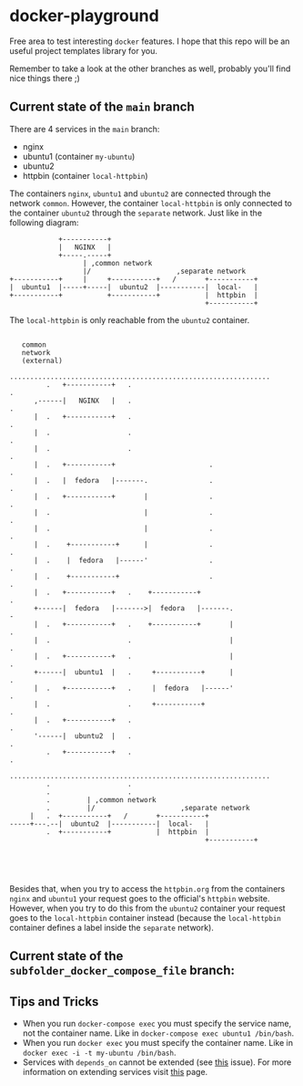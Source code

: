 # docker-playground
Free area to test interesting `docker` features. I hope that this repo will be an useful project templates library for you.

Remember to take a look at the other branches as well, probably you'll find nice things there ;)

## Current state of the `main` branch
There are 4 services in the `main` branch:
* nginx
* ubuntu1 (container `my-ubuntu`)
* ubuntu2
* httpbin (container `local-httpbin`)

The containers `nginx`, `ubuntu1` and `ubuntu2` are connected through the network `common`. However, the container `local-httpbin` is only connected to the container `ubuntu2` through the `separate` network. Just like in the following diagram:
```
            +-----------+
            |   NGINX   |
            +-----.-----+
                  | ,common network
                  |/                     ,separate network
+-----------+     |     +-----------+   /       +-----------+
|  ubuntu1  |-----+-----|  ubuntu2  |-----------|  local-   |
+-----------+           +-----------+           |  httpbin  |
                                                +-----------+
```
The `local-httpbin` is only reachable from the `ubuntu2` container.
```
            
   common 
   network
   (external)
         ................................................................
         .   +-----------+   .                                          .
      ,------|   NGINX   |   .                                          .
      |  .   +-----------+   .                                          .
      |  .                   .                                          .
      |  .                   .                                          .
      |  .   +-----------+                       .                                          .
      |  .   |  fedora   |-------.               .                                          .
      |  .   +-----------+       |               .                                          .
      |  .                       |               .                                          .
      |  .                       |               .                                          .
      |  .    +-----------+      |               .                                          .
      |  .    |  fedora   |------'               .                                          .
      |  .    +-----------+                      .                                          .
      |  .   +-----------+   .    +-----------+                         .
      +------|  fedora   |------->|  fedora   |-------.                 -
      |  .   +-----------+   .    +-----------+       |                 .
      |  .                   .                        |                 .
      |  .   +-----------+   .                        |                 .
      +------|  ubuntu1  |   .     +-----------+      |                 .
      |  .   +-----------+   .     |  fedora   |------'                 .
      |  .                   .     +-----------+                        .
      |  .   +-----------+   .                                          .
      '------|  ubuntu2  |   .                                          .
         .   +-----------+   .                                          .
         ................................................................
         .                   .
         .                   .
         .         | ,common network
         .         |/                     ,separate network
     |   .  +-----------+   /       +-----------+
-----+---.--|  ubuntu2  |-----------|  local-   |
         .  +-----------+           |  httpbin  |
                                                +-----------+





```

Besides that, when you try to access the `httpbin.org` from the containers `nginx` and `ubuntu1` your request goes to the official's `httpbin` website. However, when you try to do this from the `ubuntu2` container your request goes to the `local-httpbin` container instead (because the `local-httpbin` container defines a label inside the `separate` network).

## Current state of the `subfolder_docker_compose_file` branch:


## Tips and Tricks
* When you run `docker-compose exec` you must specify the service name, not the container name. Like in `docker-compose exec ubuntu1 /bin/bash`.
* When you run `docker exec` you must specify the container name. Like in `docker exec -i -t my-ubuntu /bin/bash`.
* Services with `depends_on` cannot be extended (see [this](https://github.com/docker/compose/issues/7916#issuecomment-962869400) issue). For more information on extending services visit [this](https://docs.docker.com/compose/extends/) page.

